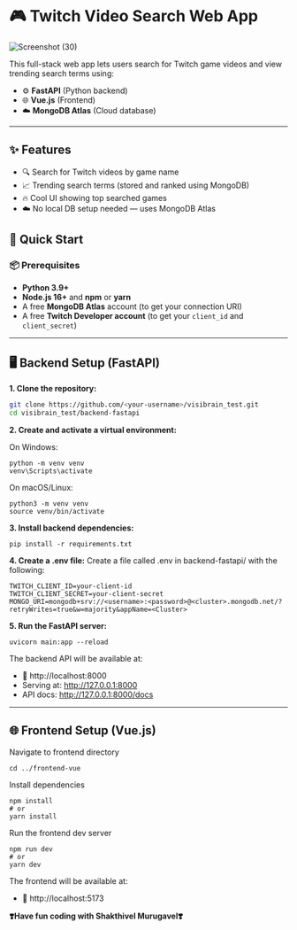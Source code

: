 # 🎮 Twitch Video Search Web App

![Screenshot (30)](https://github.com/user-attachments/assets/4934d9cd-c727-4d3d-9592-647e8d10d99f)


This full-stack web app lets users search for Twitch game videos and view trending search terms using:

- ⚙️ **FastAPI** (Python backend)
- 🌐 **Vue.js** (Frontend)
- ☁️ **MongoDB Atlas** (Cloud database)

---

## ✨ Features

- 🔍 Search for Twitch videos by game name
- 📈 Trending search terms (stored and ranked using MongoDB)
- 🔥 Cool UI showing top searched games
- ☁️ No local DB setup needed — uses MongoDB Atlas

## 🚀 Quick Start

### 📦 Prerequisites

- **Python 3.9+**
- **Node.js 16+** and **npm** or **yarn**
- A free **MongoDB Atlas** account (to get your connection URI)
- A free **Twitch Developer account** (to get your `client_id` and `client_secret`)

---

## 🖥️ Backend Setup (FastAPI)

**1. Clone the repository:**

   ```bash
   git clone https://github.com/<your-username>/visibrain_test.git
   cd visibrain_test/backend-fastapi
   ```


**2. Create and activate a virtual environment:**

On Windows:
```
python -m venv venv
venv\Scripts\activate
```

On macOS/Linux:
```
python3 -m venv venv
source venv/bin/activate
```

**3. Install backend dependencies:**

``` pip install -r requirements.txt ```


**4. Create a .env file:**
Create a file called .env in backend-fastapi/ with the following:
```
TWITCH_CLIENT_ID=your-client-id
TWITCH_CLIENT_SECRET=your-client-secret
MONGO_URI=mongodb+srv://<username>:<password>@<cluster>.mongodb.net/?retryWrites=true&w=majority&appName=<Cluster>
```


**5. Run the FastAPI server:**
```
uvicorn main:app --reload
```

The backend API will be available at:

- 📍 http://localhost:8000
- Serving at: http://127.0.0.1:8000
- API docs: http://127.0.0.1:8000/docs 


---

## 🌐 Frontend Setup (Vue.js)
Navigate to frontend directory


```cd ../frontend-vue```


Install dependencies

```
npm install
# or
yarn install
```

Run the frontend dev server

```
npm run dev
# or
yarn dev
```

The frontend will be available at:

- 📍 http://localhost:5173


**❣️Have fun coding with Shakthivel Murugavel❣️**